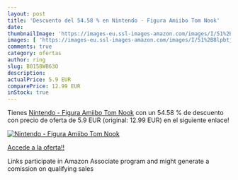 ```yaml
---
layout: post
title: 'Descuento del 54.58 % en Nintendo - Figura Amiibo Tom Nook'
date: 
thumbnailImage: 'https://images-eu.ssl-images-amazon.com/images/I/51%2B8lpbtjLL._SL200_.jpg'
images: [ 'https://images-eu.ssl-images-amazon.com/images/I/51%2B8lpbtjLL._SL200_.jpg' ]
comments: true
category: ofertas
author: ring
slug: B0158WB63O
description:
actualPrice: 5.9 EUR
comparePrice: 12.99 EUR
inStock: true
---
```


Tienes [Nintendo - Figura Amiibo Tom Nook](https://www.amazon.es/dp/B0158WB63O/?tag=tolees-21) con un 54.58 % de descuento con precio de oferta de 5.9 EUR (original: 12.99 EUR) en el siguiente enlace!

[![Nintendo - Figura Amiibo Tom Nook](https://images-eu.ssl-images-amazon.com/images/I/51%2B8lpbtjLL._SL200_.jpg)](https://www.amazon.es/dp/B0158WB63O/?tag=tolees-21)

[Accede a la oferta!!](https://www.amazon.es/dp/B0158WB63O/?tag=tolees-21)

Links participate in Amazon Associate program and might generate a comission on qualifying sales


